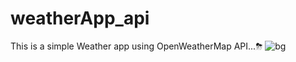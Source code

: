 # weatherApp_api
This is a simple  Weather app using OpenWeatherMap API...⛈
![bg](https://user-images.githubusercontent.com/61123601/181622915-aa2e6d72-ddd4-48cd-8ee9-c38d36f4d4a8.png)
